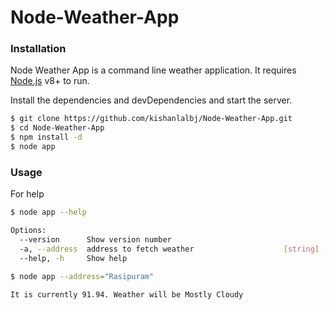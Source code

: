 # Node-Weather-App


### Installation

Node Weather App is a command line weather application. It requires [Node.js](https://nodejs.org/) v8+ to run.

Install the dependencies and devDependencies and start the server.

```sh
$ git clone https://github.com/kishanlalbj/Node-Weather-App.git
$ cd Node-Weather-App
$ npm install -d
$ node app
```


### Usage

For help 

```sh
$ node app --help

Options:
  --version      Show version number                                   [boolean]
  -a, --address  address to fetch weather                    [string] [required]
  --help, -h     Show help                                             [boolean]
```

```sh
$ node app --address="Rasipuram"

It is currently 91.94. Weather will be Mostly Cloudy
```


